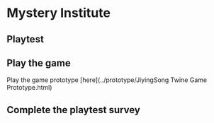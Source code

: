 # Mystery Institute
## Playtest

## Play the game
Play the game prototype [here](../prototype/JiyingSong Twine Game Prototype.html)

## Complete the playtest survey

